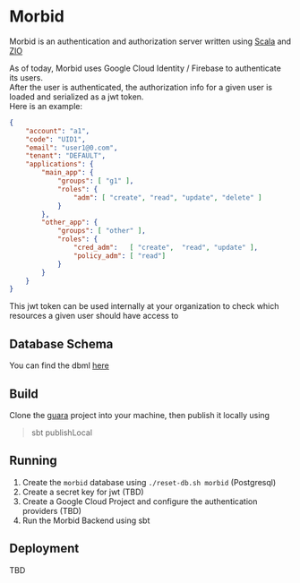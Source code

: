 # Morbid

Morbid is an authentication and authorization server written using [Scala](https://scala-lang.org/) and [ZIO](https://zio.dev/)  

As of today, Morbid uses Google Cloud Identity / Firebase to authenticate its users.  
After the user is authenticated, the authorization info for a given user is loaded and serialized as a jwt token.  
Here is an example:  

```json
{
    "account": "a1",
    "code": "UID1",
    "email": "user1@0.com",
    "tenant": "DEFAULT",
    "applications": {
        "main_app": {
            "groups": [ "g1" ],
            "roles": {
                "adm": [ "create", "read", "update", "delete" ]
            }
        },
        "other_app": {
            "groups": [ "other" ],
            "roles": {
                "cred_adm":   [ "create",  "read", "update" ],
                "policy_adm": [ "read"]
            }
        }
    }
}
```

This jwt token can be used internally at your organization to check which resources a given user should have access to


## Database Schema
You can find the dbml [here](https://dbdiagram.io/d/Morbid-6577264356d8064ca0cd919d)

## Build

Clone the [guara](https://github.com/leandrocruz/guara-zio/) project into your machine, then publish it locally using 
> sbt publishLocal

## Running
1. Create the `morbid` database using `./reset-db.sh morbid` (Postgresql)
2. Create a secret key for jwt (TBD)
3. Create a Google Cloud Project and configure the authentication providers (TBD)
4. Run the Morbid Backend using sbt

## Deployment
TBD